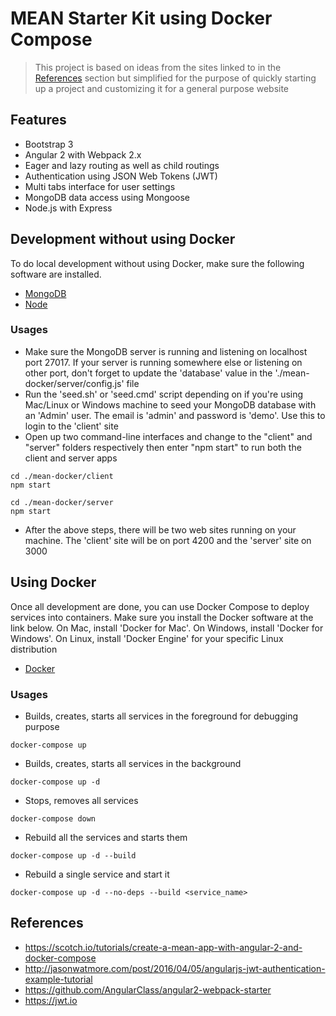 # MEAN Starter Kit using Docker Compose

> This project is based on ideas from the sites linked to in the [References](#references) section but simplified for the purpose of quickly starting up a project and customizing it for a general purpose website

## Features
- Bootstrap 3
- Angular 2 with Webpack 2.x
- Eager and lazy routing as well as child routings
- Authentication using JSON Web Tokens (JWT)
- Multi tabs interface for user settings
- MongoDB data access using Mongoose
- Node.js with Express

## Development without using Docker
To do local development without using Docker, make sure the following software are installed.
- [MongoDB](https://www.mongodb.com)
- [Node](https://nodejs.org)

### Usages
- Make sure the MongoDB server is running and listening on localhost port 27017. If your server is running somewhere else or listening on other port, don't forget to update the 'database' value in the './mean-docker/server/config.js' file
- Run the 'seed.sh' or 'seed.cmd' script depending on if you're using Mac/Linux or Windows machine to seed your MongoDB database with an 'Admin' user. The email is 'admin' and password is 'demo'. Use this to login to the 'client' site
- Open up two command-line interfaces and change to the "client" and "server" folders respectively then enter "npm start" to run both the client and server apps
```console
cd ./mean-docker/client
npm start

cd ./mean-docker/server
npm start
```
- After the above steps, there will be two web sites running on your machine. The 'client' site will be on port 4200 and the 'server' site on 3000

## Using Docker
Once all development are done, you can use Docker Compose to deploy services into containers. Make sure you install the Docker software at the link below. On Mac, install 'Docker for Mac'. On Windows, install 'Docker for Windows'. On Linux, install 'Docker Engine' for your specific Linux distribution
- [Docker](https://docs.docker.com/engine/installation)

### Usages
- Builds, creates, starts all services in the foreground for debugging purpose
```console
docker-compose up
```

- Builds, creates, starts all services in the background
```console
docker-compose up -d
```

- Stops, removes all services
```console
docker-compose down
```

- Rebuild all the services and starts them
```console
docker-compose up -d --build
```

- Rebuild a single service and start it
```console
docker-compose up -d --no-deps --build <service_name>
```

## References
- https://scotch.io/tutorials/create-a-mean-app-with-angular-2-and-docker-compose
- http://jasonwatmore.com/post/2016/04/05/angularjs-jwt-authentication-example-tutorial
- https://github.com/AngularClass/angular2-webpack-starter
- https://jwt.io

